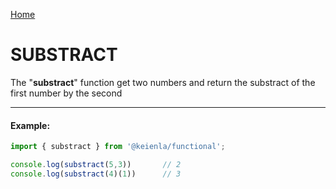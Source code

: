 [Home]('./../../../README.md)

# SUBSTRACT

The "**substract**" function get two numbers and return the substract of the first number by the second

--------------
#### Example:
``` typescript
import { substract } from '@keienla/functional';

console.log(substract(5,3))       // 2
console.log(substract(4)(1))      // 3
```
